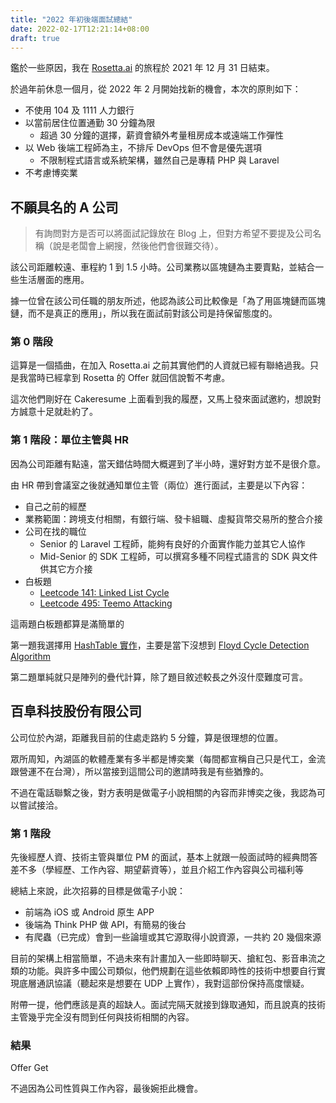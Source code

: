 ```yaml
---
title: "2022 年初後端面試總結"
date: 2022-02-17T12:21:14+08:00
draft: true
---
```


鑑於一些原因，我在 [Rosetta.ai](https://rosetta.ai) 的旅程於 2021 年 12 月 31 日結束。

於過年前休息一個月，從 2022 年 2 月開始找新的機會，本次的原則如下：

- 不使用 104 及 1111 人力銀行
- 以當前居住位置通勤 30 分鐘為限
    - 超過 30 分鐘的選擇，薪資會額外考量租房成本或遠端工作彈性
- 以 Web 後端工程師為主，不排斥 DevOps 但不會是優先選項
    - 不限制程式語言或系統架構，雖然自己是專精 PHP 與 Laravel
- 不考慮博奕業

## 不願具名的 A 公司

> 有詢問對方是否可以將面試記錄放在 Blog 上，但對方希望不要提及公司名稱（說是老闆會上網搜，然後他們會很難交待）。

該公司距離較遠、車程約 1 到 1.5 小時。公司業務以區塊鏈為主要賣點，並結合一些生活層面的應用。

據一位曾在該公司任職的朋友所述，他認為該公司比較像是「為了用區塊鏈而區塊鏈，而不是真正的應用」，所以我在面試前對該公司是持保留態度的。

### 第 0 階段

這算是一個插曲，在加入 Rosetta.ai 之前其實他們的人資就已經有聯絡過我。只是我當時已經拿到 Rosetta 的 Offer 就回信說暫不考慮。

這次他們剛好在 Cakeresume 上面看到我的履歷，又馬上發來面試邀約，想說對方誠意十足就赴約了。

### 第 1 階段：單位主管與 HR

因為公司距離有點遠，當天錯估時間大概遲到了半小時，還好對方並不是很介意。

由 HR 帶到會議室之後就通知單位主管（兩位）進行面試，主要是以下內容：

- 自己之前的經歷
- 業務範圍：跨境支付相關，有銀行端、發卡組職、虛擬貨幣交易所的整合介接
- 公司在找的職位
    - Senior 的 Laravel 工程師，能夠有良好的介面實作能力並其它人協作
    - Mid-Senior 的 SDK 工程師，可以撰寫多種不同程式語言的 SDK 與文件供其它方介接
- 白板題
    - [Leetcode 141: Linked List Cycle](https://leetcode.com/problems/linked-list-cycle/)
    - [Leetcode 495: Teemo Attacking](https://leetcode.com/problems/teemo-attacking/)

這兩題白板題都算是滿簡單的

第一題我選擇用 [HashTable 實作](https://github.com/goldknife6/algorithm/blob/main/%E5%9B%BE%E8%A7%A3%E5%A4%A7%E5%8E%82%E9%AB%98%E9%A2%91%E7%AE%97%E6%B3%95%E9%A2%98/%E9%93%BE%E8%A1%A8/0141-%E7%8E%AF%E5%BD%A2%E9%93%BE%E8%A1%A8.pdf)，主要是當下沒想到 [Floyd Cycle Detection Algorithm](https://zh.wikipedia.org/wiki/Floyd%E5%88%A4%E5%9C%88%E7%AE%97%E6%B3%95)

第二題單純就只是陣列的疊代計算，除了題目敘述較長之外沒什麼難度可言。

## 百阜科技股份有限公司

公司位於內湖，距離我目前的住處走路約 5 分鐘，算是很理想的位置。

眾所周知，內湖區的軟體產業有多半都是博奕業（每間都宣稱自己只是代工，金流跟營運不在台灣），所以當接到這間公司的邀請時我是有些猶豫的。

不過在電話聯繫之後，對方表明是做電子小說相關的內容而非博奕之後，我認為可以嘗試接洽。

### 第 1 階段

先後經歷人資、技術主管與單位 PM 的面試，基本上就跟一般面試時的經典問答差不多（學經歷、工作內容、期望薪資等），並且介紹工作內容與公司福利等

總結上來說，此次招募的目標是做電子小說：

- 前端為 iOS 或 Android 原生 APP
- 後端為 Think PHP 做 API，有簡易的後台
- 有爬蟲（已完成）會到一些論壇或其它源取得小說資源，一共約 20 幾個來源

目前的架構上相當簡單，不過未來有計畫加入一些即時聊天、搶紅包、影音串流之類的功能。與許多中國公司類似，他們規劃在這些依賴即時性的技術中想要自行實現底層通訊協議（聽起來是想要在 UDP 上實作），我對這部份保持高度懷疑。

附帶一提，他們應該是真的超缺人。面試完隔天就接到錄取通知，而且說真的技術主管幾乎完全沒有問到任何與技術相關的內容。

### 結果

Offer Get

不過因為公司性質與工作內容，最後婉拒此機會。